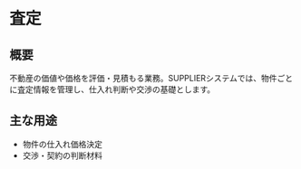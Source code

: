 # 査定

## 概要
不動産の価値や価格を評価・見積もる業務。SUPPLIERシステムでは、物件ごとに査定情報を管理し、仕入れ判断や交渉の基礎とします。

## 主な用途
- 物件の仕入れ価格決定
- 交渉・契約の判断材料 